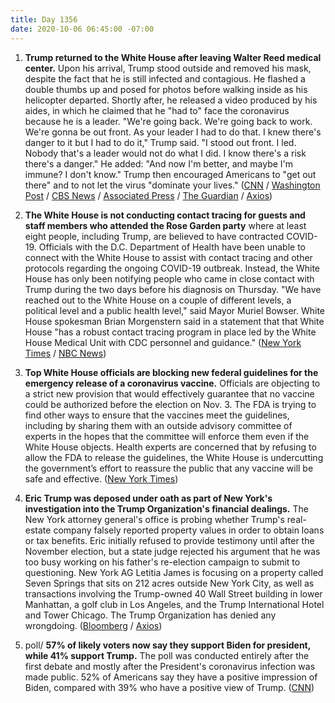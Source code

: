 ```yaml
---
title: Day 1356
date: 2020-10-06 06:45:00 -07:00
---
```


1. **Trump returned to the White House after leaving Walter Reed medical center.** Upon his arrival, Trump stood outside and removed his mask, despite the fact that he is still infected and contagious. He flashed a double thumbs up and posed for photos before walking inside as his helicopter departed. Shortly after, he released a video produced by his aides, in which he claimed that he "had to" face the coronavirus because he is a leader. "We're going back. We're going back to work. We're gonna be out front. As your leader I had to do that. I knew there's danger to it but I had to do it," Trump said. "I stood out front. I led. Nobody that's a leader would not do what I did. I know there's a risk there's a danger." He added: "And now I'm better, and maybe I'm immune? I don't know." Trump then encouraged Americans to "get out there" and to not let the virus "dominate your lives." ([CNN](https://www.cnn.com/2020/10/05/politics/donald-trump-covid-condition-walter-reed/index.html) / [Washington Post](https://www.washingtonpost.com/politics/trump-walter-reed-discharge-mask/2020/10/05/91edbe9a-071a-11eb-859b-f9c27abe638d_story.html) / [CBS News](https://www.cbsnews.com/live-updates/trump-covid-19-white-houe-walter-reed-discharge/) / [Associated Press](https://apnews.com/article/a037f5cf6d6f14f90313a3aa7cd58043) / [The Guardian](https://www.theguardian.com/us-news/2020/oct/05/donald-trump-walter-reed-hospital-covid-19) / [Axios](https://www.axios.com/trump-coronavirus-feeling-better-immune-claime-68b22440-257e-45a2-8fa7-fb8f697eb6f3.html))

2. **The White House is not conducting contact tracing for guests and staff members who attended the Rose Garden party** where at least eight people, including Trump, are believed to have contracted COVID-19. Officials with the D.C. Department of Health have been unable to connect with the White House to assist with contact tracing and other protocols regarding the ongoing COVID-19 outbreak. Instead, the White House has only been notifying people who came in close contact with Trump during the two days before his diagnosis on Thursday. "We have reached out to the White House on a couple of different levels, a political level and a public health level," said Mayor Muriel Bowser. White House spokesman Brian Morgenstern said in a statement that that White House "has a robust contact tracing program in place led by the White House Medical Unit with CDC personnel and guidance." ([New York Times](https://www.nytimes.com/2020/10/05/health/contact-tracing-white-house.html) / [NBC News](https://www.nbcnews.com/politics/white-house/d-c-gov-t-says-it-s-been-unable-connect-n1242243))

3. **Top White House officials are blocking new federal guidelines for the emergency release of a coronavirus vaccine.** Officials are objecting to a strict new provision that would effectively guarantee that no vaccine could be authorized before the election on Nov. 3. The FDA is trying to find other ways to ensure that the vaccines meet the guidelines, including by sharing them with an outside advisory committee of experts in the hopes that the committee will enforce them even if the White House objects. Health experts are concerned that by refusing to allow the FDA to release the guidelines, the White House is undercutting the government’s effort to reassure the public that any vaccine will be safe and effective. ([New York Times](https://www.nytimes.com/2020/10/05/us/politics/coronavirus-vaccine-guidelines.html))

4. **Eric Trump was deposed under oath as part of New York's investigation into the Trump Organization's financial dealings.** The New York attorney general's office is probing whether Trump's real-estate company falsely reported property values in order to obtain loans or tax benefits. Eric initially refused to provide testimony until after the November election, but a state judge rejected his argument that he was too busy working on his father's re-election campaign to submit to questioning. New York AG Letitia James is focusing on a property called Seven Springs that sits on 212 acres outside New York City, as well as transactions involving the Trump-owned 40 Wall Street building in lower Manhattan, a golf club in Los Angeles, and the Trump International Hotel and Tower Chicago. The Trump Organization has denied any wrongdoing. ([Bloomberg](https://www.bloomberg.com/news/articles/2020-10-05/eric-trump-testifies-in-new-york-ag-s-asset-valuation-probe?sref=yLCixKPR) / [Axios](https://www.axios.com/eric-trump-deposed-new-york-14366fb9-19b0-4e60-9f42-0bcaa6495608.html))

5. poll/ **57% of likely voters now say they support Biden for president, while 41% support Trump.** The poll was conducted entirely after the first debate and mostly after the President's coronavirus infection was made public. 52% of Americans say they have a positive impression of Biden, compared with 39% who have a positive view of Trump. ([CNN](https://www.cnn.com/2020/10/06/politics/cnn-poll-biden-trump-2020-election/index.html))